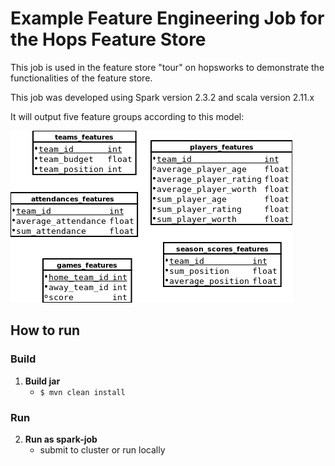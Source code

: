 # Example Feature Engineering Job for the Hops Feature Store

This job is used in the feature store "tour" on hopsworks to demonstrate the functionalities of the feature store.

This job was developed using Spark version 2.3.2 and scala version 2.11.x

It will output five feature groups according to this model:

![model](./model.png "Model")

## How to run

### Build

1. **Build jar**
   - `$ mvn clean install`

### Run

2. **Run as spark-job**
   - submit to cluster or run locally
